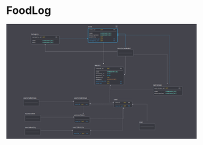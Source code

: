 # FoodLog

![](https://raw.githubusercontent.com/ChickenKyiv/creative/master/database-schemes/Foodlog%20%20%20SqlDBM.png)

